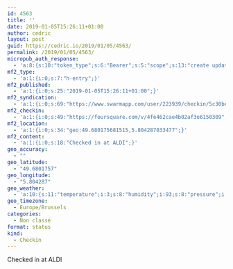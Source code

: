 ```yaml
---
id: 4563
title: ''
date: 2019-01-05T15:26:11+01:00
author: cedric
layout: post
guid: https://cedric.io/2019/01/05/4563/
permalink: /2019/01/05/4563/
micropub_auth_response:
  - 'a:8:{s:10:"token_type";s:6:"Bearer";s:5:"scope";s:13:"create update";s:2:"me";s:18:"https://cedric.io/";s:9:"issued_by";s:45:"https://cedric.io/wp-json/indieauth/1.0/token";s:9:"client_id";s:27:"https://ownyourswarm.p3k.io";s:9:"issued_at";i:1542614471;s:4:"user";i:1;s:13:"last_accessed";i:1546723942;}'
mf2_type:
  - 'a:1:{i:0;s:7:"h-entry";}'
mf2_published:
  - 'a:1:{i:0;s:25:"2019-01-05T15:26:11+01:00";}'
mf2_syndication:
  - 'a:1:{i:0;s:69:"https://www.swarmapp.com/user/223939/checkin/5c30be83a2c00b002ce4f3e8";}'
mf2_checkin:
  - 'a:1:{i:0;s:49:"https://foursquare.com/v/4fe462cae4b02af3e6150309";}'
mf2_location:
  - 'a:1:{i:0;s:34:"geo:49.680175681515,5.804287033477";}'
mf2_content:
  - 'a:1:{i:0;s:18:"Checked in at ALDI";}'
geo_accuracy:
  - ""
geo_latitude:
  - "49.6801757"
geo_longitude:
  - "5.804287"
geo_weather:
  - 'a:10:{s:11:"temperature";i:3;s:8:"humidity";i:93;s:8:"pressure";i:1031;s:10:"cloudiness";i:40;s:4:"wind";a:2:{s:5:"speed";d:5.1;s:6:"degree";i:290;}s:7:"summary";s:16:"scattered clouds";s:4:"icon";s:15:"wi-cloudy-gusts";s:10:"visibility";i:10000;s:7:"sunrise";s:25:"2019-01-05T08:33:06+01:00";s:6:"sunset";s:25:"2019-01-05T16:51:00+01:00";}'
geo_timezone:
  - Europe/Brussels
categories:
  - Non classé
format: status
kind:
  - Checkin
---
```

Checked in at ALDI